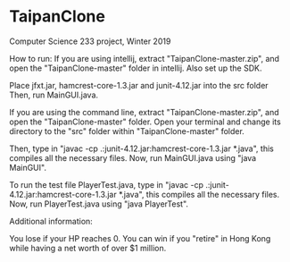 # TaipanClone
Computer Science 233 project, Winter 2019

How to run:
If you are using intellij, extract "TaipanClone-master.zip", and open the "TaipanClone-master" folder in intellij. Also set up the SDK. 

Place jfxt.jar, hamcrest-core-1.3.jar and junit-4.12.jar into the src folder
Then, run MainGUI.java.

If you are using the command line, extract "TaipanClone-master.zip", and open the "TaipanClone-master" folder. Open your terminal and change its directory to the "src" folder within "TaipanClone-master" folder.

Then, type in "javac -cp .:junit-4.12.jar:hamcrest-core-1.3.jar *.java", this compiles all the necessary files. Now, run MainGUI.java using "java MainGUI".

To run the test file PlayerTest.java, type in "javac -cp .:junit-4.12.jar:hamcrest-core-1.3.jar *.java", this compiles all the necessary files. Now, run PlayerTest.java using "java PlayerTest".

Additional information:

You lose if your HP reaches 0. You can win if you "retire" in Hong Kong while having a net worth of over $1 million.

